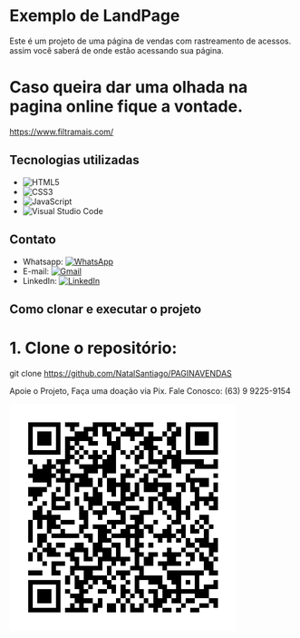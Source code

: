 # Exemplo de LandPage


Este é um projeto de uma página de vendas com rastreamento de acessos. assim você saberá de onde estão acessando sua página.

<div> 

# Caso queira dar uma olhada na pagina online fique a vontade.

https://www.filtramais.com/

</div>


## Tecnologias utilizadas

- ![HTML5](https://img.shields.io/badge/-HTML5-E34F26?logo=html5&logoColor=white&style=flat-square)
- ![CSS3](https://img.shields.io/badge/-CSS3-1572B6?logo=css3&logoColor=white&style=flat-square)
- ![JavaScript](https://img.shields.io/badge/-JavaScript-F7DF1E?logo=javascript&logoColor=black&style=flat-square)
- ![Visual Studio Code](https://img.shields.io/badge/-Visual%20Studio%20Code-007ACC?logo=visual-studio-code&logoColor=white&style=flat-square)

## Contato

- Whatsapp: [![WhatsApp](https://img.shields.io/badge/WhatsApp-Chat-green)](https://api.whatsapp.com/send?phone=5563992259154)
- E-mail: [![Gmail](https://img.shields.io/badge/Gmail-Email-red)](mailto:natal.santiago.filha@gmail.com)
- LinkedIn: [![LinkedIn](https://img.shields.io/badge/LinkedIn-Profile-blue)](https://www.linkedin.com/in/natal-santiago-986680257/)

## Como clonar e executar o projeto

# 1. Clone o repositório:

git clone https://github.com/NatalSantiago/PAGINAVENDAS


Apoie o Projeto, Faça uma doação via Pix.
Fale Conosco: (63) 9 9225-9154

![Captura de Tela](qrcode_pix.png)
